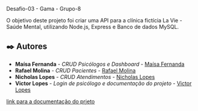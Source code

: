 
Desafio-03 - Gama - Grupo-8

O objetivo deste projeto foi criar uma API para a clínica fictícia La Vie -
Saúde Mental, utilizando Node.js, Express e
Banco de dados MySQL.

## ✒️ Autores

* **Maísa Fernanda** - *CRUD Psicólogos e Dashboard* - [Maísa Fernanda](https://github.com/maisalima01)
* **Rafael Molina** - *CRUD Pacientes* - [Rafael Molina](https://github.com/linkParaPerfil)
* **Nicholas Lopes** - *CRUD Atendimentos* - [Nicholas Lopes](https://github.com/NIihLopes)
* **Victor Lopes** - *Login de psicólogo e documentação do projeto* - [Victor Lopes](https://github.com/victorlopesdp13)

<a href="https://documenter.getpostman.com/view/23970320/2s847PKVYF">link para a documentação do prjeto</a>
